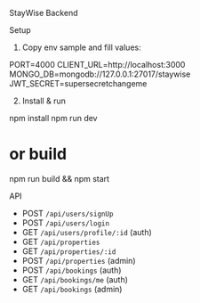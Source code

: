 StayWise Backend

Setup

1. Copy env sample and fill values:

PORT=4000
CLIENT_URL=http://localhost:3000
MONGO_DB=mongodb://127.0.0.1:27017/staywise
JWT_SECRET=supersecretchangeme

2. Install & run

npm install
npm run dev
# or build
npm run build && npm start

API
- POST `/api/users/signUp`
- POST `/api/users/login`
- GET `/api/users/profile/:id` (auth)
- GET `/api/properties`
- GET `/api/properties/:id`
- POST `/api/properties` (admin)
- POST `/api/bookings` (auth)
- GET `/api/bookings/me` (auth)
- GET `/api/bookings` (admin)

